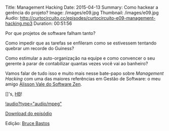 Title: Management Hacking
Date: 2015-04-13
Summary: Como hackear a gerência do projeto?
Image: /images/e09.jpg
Thumbnail: /images/e09.jpg
Audio: http://curtocircuito.cc/episodes/curtocircuito-e09-management-hacking.mp3
Duration: 00:51:56

Por que projetos de software falham tanto?

Como impedir que as tarefas se enfileram como se estivessem tentando quebrar um recorde do Guiness?

Como estimular a auto-organização na equipe e como convencer o seu gerente à parar de contabilizar quantas vezes você vai ao banheiro?

Vamos falar de tudo isso e muito mais nesse bate-papo sobre *Management Hacking* com uma das maiores referências em Gestão de Software: o meu amigo [Alisson Vale do Software Zen](http://bit.ly/softwarezen).

[]'s, [HB](http://fb.com/henriquebastos)!

[!audio?type="audio/mpeg"](http://curtocircuito.cc/episodes/curtocircuito-e09-management-hacking.mp3)

[Download do episódio](http://curtocircuito.cc/episodes/curtocircuito-e09-management-hacking.mp3)

Edição: [Bruce Bastos](http://brucebastos.com)
